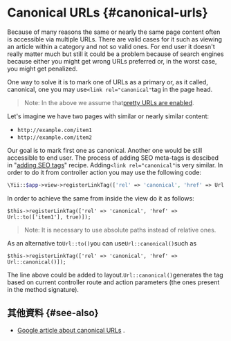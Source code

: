# Canonical URLs {#canonical-urls}

Because of many reasons the same or nearly the same page content often is accessible via multiple URLs. There are valid cases for it such as viewing an article within a category and not so valid ones. For end user it doesn't really matter much but still it could be a problem because of search engines because either you might get wrong URLs preferred or, in the worst case, you might get penalized.

One way to solve it is to mark one of URLs as a primary or, as it called, canonical, one you may use`<link rel="canonical"`tag in the page head.

> Note: In the above we assume that[pretty URLs are enabled](https://yii2-cookbook.readthedocs.io/enable-pretty-urls/).

Let's imagine we have two pages with similar or nearly similar content:

* `http://example.com/item1`
* `http://example.com/item2`

Our goal is to mark first one as canonical. Another one would be still accessible to end user. The process of adding SEO meta-tags is descibed in "[adding SEO tags](https://yii2-cookbook.readthedocs.io/adding-seo-tags/)" recipe. Adding`<link rel="canonical"`is very similar. In order to do it from controller action you may use the following code:

```php
\Yii::$app->view->registerLinkTag(['rel' => 'canonical', 'href' => Url::to(['item1'], true)]);
```

In order to achieve the same from inside the view do it as follows:

```
$this->registerLinkTag(['rel' => 'canonical', 'href' => Url::to(['item1'], true)]);
```

> Note: It is necessary to use absolute paths instead of relative ones.

As an alternative to`Url::to()`you can use`Url::canonical()`such as

```
$this->registerLinkTag(['rel' => 'canonical', 'href' => Url::canonical()]);
```

The line above could be added to layout.`Url::canonical()`generates the tag based on current controller route and action parameters \(the ones present in the method signature\).

## 其他資料 {#see-also}

* [Google article about canonical URLs](https://support.google.com/webmasters/answer/139066?hl=en)
  .



